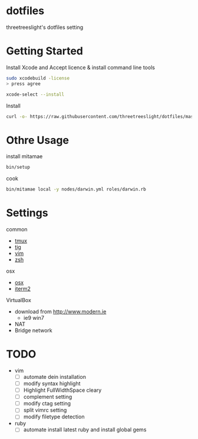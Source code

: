 # dotfiles

threetreeslight's dotfiles setting

# Getting Started

Install Xcode and Accept licence & install command line tools

```bash
sudo xcodebuild -license
> press agree

xcode-select --install
```

Install

```bash
curl -o- https://raw.githubusercontent.com/threetreeslight/dotfiles/master/bin/install | bash
```

# Othre Usage

install mitamae

```bash
bin/setup
```

cook

```bash
bin/mitamae local -y nodes/darwin.yml roles/darwin.rb
```

# Settings

common
- [tmux](docs/tmux.md)
- [tig](docs/tig.md)
- [vim](docs/vim.md)
- [zsh](docs/zsh.md)

osx
- [osx](docs/osx.md)
- [iterm2](docs/iterm2.md)

VirtualBox

- download from <http://www.modern.ie>
  - ie9 win7
- NAT
- Bridge network

# TODO

- vim
  - [ ] automate dein installation
  - [ ] modify syntax highlight
  - [ ] Highlight FullWidthSpace cleary
  - [ ] complement setting
  - [ ] modify ctag setting
  - [ ] split vimrc setting
  - [ ] modify filetype detection
- ruby
  - [ ] automate install latest ruby and install global gems
